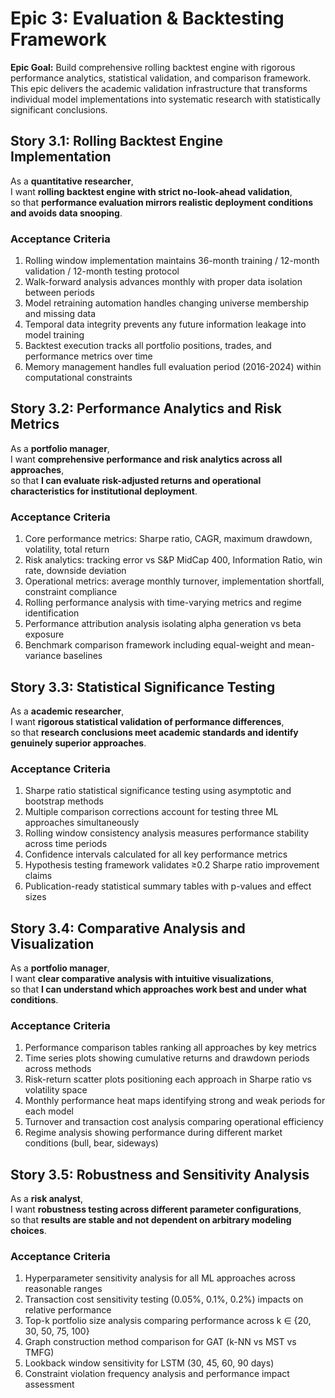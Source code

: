 # Epic 3: Evaluation & Backtesting Framework

**Epic Goal:** Build comprehensive rolling backtest engine with rigorous performance analytics, statistical validation, and comparison framework. This epic delivers the academic validation infrastructure that transforms individual model implementations into systematic research with statistically significant conclusions.

## Story 3.1: Rolling Backtest Engine Implementation

As a **quantitative researcher**,  
I want **rolling backtest engine with strict no-look-ahead validation**,  
so that **performance evaluation mirrors realistic deployment conditions and avoids data snooping**.

### Acceptance Criteria
1. Rolling window implementation maintains 36-month training / 12-month validation / 12-month testing protocol
2. Walk-forward analysis advances monthly with proper data isolation between periods
3. Model retraining automation handles changing universe membership and missing data
4. Temporal data integrity prevents any future information leakage into model training
5. Backtest execution tracks all portfolio positions, trades, and performance metrics over time
6. Memory management handles full evaluation period (2016-2024) within computational constraints

## Story 3.2: Performance Analytics and Risk Metrics

As a **portfolio manager**,  
I want **comprehensive performance and risk analytics across all approaches**,  
so that **I can evaluate risk-adjusted returns and operational characteristics for institutional deployment**.

### Acceptance Criteria
1. Core performance metrics: Sharpe ratio, CAGR, maximum drawdown, volatility, total return
2. Risk analytics: tracking error vs S&P MidCap 400, Information Ratio, win rate, downside deviation
3. Operational metrics: average monthly turnover, implementation shortfall, constraint compliance
4. Rolling performance analysis with time-varying metrics and regime identification
5. Performance attribution analysis isolating alpha generation vs beta exposure
6. Benchmark comparison framework including equal-weight and mean-variance baselines

## Story 3.3: Statistical Significance Testing

As a **academic researcher**,  
I want **rigorous statistical validation of performance differences**,  
so that **research conclusions meet academic standards and identify genuinely superior approaches**.

### Acceptance Criteria
1. Sharpe ratio statistical significance testing using asymptotic and bootstrap methods
2. Multiple comparison corrections account for testing three ML approaches simultaneously
3. Rolling window consistency analysis measures performance stability across time periods
4. Confidence intervals calculated for all key performance metrics
5. Hypothesis testing framework validates ≥0.2 Sharpe ratio improvement claims
6. Publication-ready statistical summary tables with p-values and effect sizes

## Story 3.4: Comparative Analysis and Visualization

As a **portfolio manager**,  
I want **clear comparative analysis with intuitive visualizations**,  
so that **I can understand which approaches work best and under what conditions**.

### Acceptance Criteria
1. Performance comparison tables ranking all approaches by key metrics
2. Time series plots showing cumulative returns and drawdown periods across methods
3. Risk-return scatter plots positioning each approach in Sharpe ratio vs volatility space
4. Monthly performance heat maps identifying strong and weak periods for each model
5. Turnover and transaction cost analysis comparing operational efficiency
6. Regime analysis showing performance during different market conditions (bull, bear, sideways)

## Story 3.5: Robustness and Sensitivity Analysis

As a **risk analyst**,  
I want **robustness testing across different parameter configurations**,  
so that **results are stable and not dependent on arbitrary modeling choices**.

### Acceptance Criteria
1. Hyperparameter sensitivity analysis for all ML approaches across reasonable ranges
2. Transaction cost sensitivity testing (0.05%, 0.1%, 0.2%) impacts on relative performance
3. Top-k portfolio size analysis comparing performance across k ∈ {20, 30, 50, 75, 100}
4. Graph construction method comparison for GAT (k-NN vs MST vs TMFG)
5. Lookback window sensitivity for LSTM (30, 45, 60, 90 days)
6. Constraint violation frequency analysis and performance impact assessment
